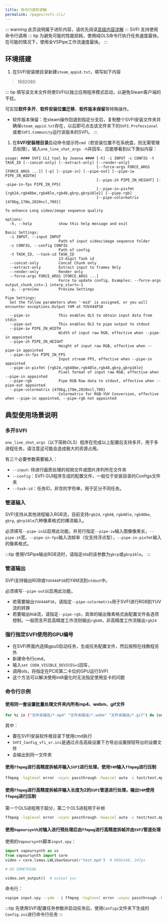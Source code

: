 ```yaml
---
title: 命令行进阶讲解
permalink: /pages/svfi-cli/
---
```

::: warning
此页说明属于进阶内容，请优先阅读[高级内容详解](/pages/advanced-settings/)
:::
SVFI 支持使用命令行调用
::: tip
为避免可能的性能损耗，使用纯OLS命令行执行任务速度最快。
在可能的情况下，使用全VSPipe工作流速度最快。
:::

## 环境搭建

1. 在SVFI安装根目录新建`steam_appid.txt`，填写如下内容

> 1692080

::: tip
填写该文本文件将使SVFI以独立应用程序模式启动，以避免Steam客户端的干扰。

可实现**软件多开**、**软件安装位置迁移**、**软件版本保留**等特殊操作。

- 软件版本保留：在steam操作回退到指定分支后，复制整个SVFI安装文件夹并确保`steam_appid.txt`存在，以后即可点击该文件夹下的`SVFI.Professional`或者`SVFI.Community`运行该版本的SVFI。
:::

1. 在**SVFI安装根目录**启动命令提示符`cmd`（若安装位置不在系统盘，则无需管理员权限），输入`one_line_shot_args -h`并回车，应能够看到以下类似内容：

```
usage: #### SVFI CLI tool by Jeanna #### [-h] -i INPUT -c CONFIG -t TASK_ID [--concat-only] [--extract-only] [--render-only]
                                         [--force-args FORCE_ARGS [FORCE_ARGS ...]] [-p] [--pipe-in] [--pipe-out] [--pipe-iw PIPE_IN_WIDTH]
                                         [--pipe-ih PIPE_IN_HEIGHT] [--pipe-in-fps PIPE_IN_FPS]
                                         [--pipe-in-pixfmt {rgb24,rgb48be,rgb48le,rgb48,gbrp,gbrp16le}] [--pipe-rgb]
                                         [--pipe-colormatrix {470bg,170m,2020ncl,709}]

To enhance Long video/image sequence quality

options:
  -h, --help            show this help message and exit

Basic Settings:
  -i INPUT, --input INPUT
                        Path of input video/image sequence folder
  -c CONFIG, --config CONFIG
                        Path of config
  -t TASK_ID, --task-id TASK_ID
                        13-digit Task id
  --concat-only         Concat Chunk only
  --extract-only        Extract input to frames Only
  --render-only         Render only
  --force-args FORCE_ARGS [FORCE_ARGS ...]
                        Force to update config. Examples: --force-args output_chunk_cnt=-1 interp_start=-1
  -p, --preview         Preview Settings

Pipe Settings:
  Set the follow parameters when '-mid' is assigned, or you will encounter exceptions.Output Y4M at YUV444P10

  --pipe-in             This enables OLS to obtain input data from stdin
  --pipe-out            This enables OLS to pipe output to stdout
  --pipe-iw PIPE_IN_WIDTH
                        Width of input raw RGB, effective when --pipe-in appointed
  --pipe-ih PIPE_IN_HEIGHT
                        Height of input raw RGB, effective when --pipe-in appointed
  --pipe-in-fps PIPE_IN_FPS
                        Input stream FPS, effective when --pipe-in appointed
  --pipe-in-pixfmt {rgb24,rgb48be,rgb48le,rgb48,gbrp,gbrp16le}
                        Pixel format of input raw RGB, effective when --pipe-in appointed
  --pipe-rgb            Pipe RGB Raw data to stdout, effective when --pipe-out appointed
  --pipe-colormatrix {470bg,170m,2020ncl,709}
                        Colormatrix for RGB-YUV Conversion, effective when --pipe-in appointed, --pipe-rgb not appointed

```

## 典型使用场景说明

### 多开SVFI

`one_line_shot_args`（以下简称OLS）程序在完成以上配置后支持多开，用于多进程任务，请注意这可能会造成极大的资源占用。

有三个必要参数需要输入：

- `--input`: 待进行画质处理的视频文件或图片序列所在文件夹
- `--config`：SVFI GUI程序生成的配置文件，一般位于安装目录的Configs文件夹
- `--task-id`：任务ID，非空的字符串，用于区分不同任务。

### 管道输入

SVFI支持从其他进程输入RGB流，目前支持`rgb24`, `rgb48`, `rgb48le`, `rgb48be`, `gbrp`, `gbrp16le`六种像素格式的裸流输入。

必须填写`--pipe-in`以启用此功能，并另行指定`--pipe-iw`输入图像像素长，`--pipe-ih`宽，`--pipe-in-fps`输入流帧率（仅支持浮点型），`--pipe-in-pixfmt`输入的像素格式。

:::tip
使用VSPipe输出RGB流时，请指定ols的该参数为`gbrp`或`gbrp16le`。
:::

### 管道输出

SVFI支持输出RGB或`YUV444P10`的Y4M流到`stdout`中。

必须填写`--pipe-out`以启用此功能，

- 若需要输出`YUV444P10`，请指定`--pipe-colormatrix`用于SVFI进行RGB到YUV流的转换
- 若要输出`RGB`流，请指定`--pipe-rgb`，具体的输出像素格式由配置文件各选项控制，一般而言开启高精度工作流则输出`rgb48`，非高精度工作流输出`rgb24`

### 强行指定SVFI使用的GPU编号

- 在SVFI界面内选择gpu0启动任务，生成任务配置文件，然后按照在线教程另外
- 新建命令行cmd，
- 输入`set CUDA_VISIBLE_DEVICES=1`回车，
- 调用ols，将指定在PCIE第二卡位的GPU运行SVFI
- 这个方法可以解决使用int8量化时无法指定使用显卡的问题

### 命令行示例

#### 使用同一套设置批量处理文件夹内所有mp4、webm、gif文件

```bash
for %i in ("文件夹路径/*.mp4" "文件夹路径/*.webm" "文件夹路径/*.gif") do (one_line_shot_args.exe --input "%i" --task-id "%~ni" --config "SVFI_Config_vfi_sr.ini")
```

其中：

- 要在SVFI安装软件根目录下使用cmd执行
- `SVFI_Config_vfi_sr.ini`是通过点击高级设置下方导出设置按钮导出的设置文件
- 会输出到同一文件夹

#### 使用`ffmpeg`进行高精度拆帧并输入`SVFI`进行处理，使用`Y4M`输入`ffmpeg`进行压制

```bash
ffmpeg -loglevel error -vsync passthrough -hwaccel auto -i test/test.mp4 -map 0:v:0 -sws_flags +bicubic+full_chroma_int+accurate_rnd -vf copy,format=yuv444p10le,format=rgb48be,format=rgb24,minterpolate=fps=24.000:mi_mode=dup -f image2pipe -pix_fmt rgb24 -vcodec rawvideo - |  one_line_shot_args.exe  -i - -c Configs/SVFI_Config_pipe_test.ini -t pipe_2 --pipe-in --pipe-iw 960 --pipe-ih 540  --pipe-in-fps 24 --pipe-out |  ffmpeg.exe -loglevel error -hide_banner -y -vsync cfr -i - -preset:v slow -c:v hevc_nvenc -pix_fmt yuv420p -crf 16 test/output.mp4 -y
```

#### 使用`ffmpeg`进行高精度拆帧并输入长度为2的`SVFI`管道进行处理，输出`Y4M`使用`ffmpeg`进行压制

第一个OLS进程用于超分，第二个OLS进程用于补帧

```bash
ffmpeg -loglevel error -vsync passthrough -hwaccel auto -i test/test.mp4 -map 0:v:0 -sws_flags +bicubic+full_chroma_int+accurate_rnd -vf copy,format=yuv444p10le,format=rgb48be,format=rgb24,minterpolate=fps=24.000:mi_mode=dup -f image2pipe -pix_fmt rgb48be -vcodec rawvideo - | one_line_shot_args.exe  -i - -c Configs/SVFI_Config_pipe_1.ini -t pipe_1 --pipe-in --pipe-iw 960 --pipe-ih 540 --pipe-in-fps 24 --pipe-out --pipe-rgb --pipe-in-pixfmt rgb48be | one_line_shot_args.exe -i - -c Configs/SVFI_Config_pipe_2.ini -t pipe_2 --pipe-in --pipe-iw 960 --pipe-ih 540  --pipe-in-fps 24 --pipe-in-pixfmt rgb48 --pipe-out |  ffmpeg.exe -loglevel error -hide_banner -y -vsync cfr -i - -preset:v slow -c:v hevc_nvenc -pix_fmt yuv420p -crf 16 test/output.mp4 -y
```

#### 使用`Vapoursynth`对输入进行预处理后由`ffmpeg`进行高精度拆帧并由`SVFI`管道处理

使用的`Vapoursynth`脚本`input.vpy`：

```python
import vapoursynth as vs
from vapoursynth import core
video = core.lsmas.LWLibavSource(r'test.mp4')  # 960x540, 24fps

# DO SOMETHING

video.set_output()  # output yuv
```

命令行：

```bash
vspipe input.vpy --y4m - | ffmpeg -loglevel error -vsync passthrough -hwaccel auto -i - -map 0:v:0 -sws_flags +bicubic+full_chroma_int+accurate_rnd -vf copy,format=yuv444p10le,format=rgb48be,format=rgb24,minterpolate=fps=24.000:mi_mode=dup -f image2pipe -pix_fmt rgb24 -vcodec rawvideo - |  one_line_shot_args.exe  -i - -c Configs/SVFI_Config_pipe_test.ini -t pipe_2 --pipe-in --pipe-iw 960 --pipe-ih 540  --pipe-in-fps 24 --pipe-out |  ffmpeg.exe -loglevel error -hide_banner -y -vsync cfr -i - -preset:v slow -c:v hevc_nvenc -pix_fmt yuv420p -crf 16 test/output.mp4 -y
```

:::tip
先使用SVFI配置任务参数并启动任务后，使用`Configs`文件夹下生成的`Config.ini`进行命令行任务
:::
